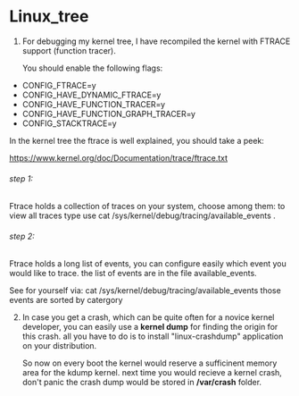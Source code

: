 Linux_tree
==========

1) For debugging my kernel tree, I have recompiled the kernel with FTRACE support (function tracer).

   You should enable the following flags:

* CONFIG_FTRACE=y
* CONFIG_HAVE_DYNAMIC_FTRACE=y
* CONFIG_HAVE_FUNCTION_TRACER=y
* CONFIG_HAVE_FUNCTION_GRAPH_TRACER=y
* CONFIG_STACKTRACE=y

In the kernel tree the ftrace is well explained, you should take a peek:

https://www.kernel.org/doc/Documentation/trace/ftrace.txt

###### step 1:
Ftrace holds a collection of traces on your system, choose among them:
to view all traces type use cat /sys/kernel/debug/tracing/available_events .

###### step 2:

Ftrace holds a long list of events, you can configure easily which event you would like to trace.
the list of events are in the file available_events. 

See for yourself via: cat /sys/kernel/debug/tracing/available_events
those events are sorted by catergory

2) In case you get a crash, which can be quite often for a novice kernel developer,
   you can easily use a **kernel dump** for finding the origin for this crash. 
   all you have to do is to install "linux-crashdump" application on your distribution.
   
   So now on every boot the kernel would reserve a sufficinent memory area for the kdump kernel.
   next time you would recieve a kernel crash, don't panic the crash dump would be stored in 
   **/var/crash** folder.
